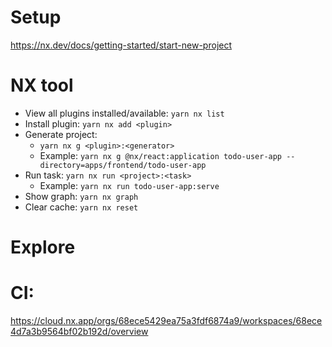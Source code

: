 # Setup

https://nx.dev/docs/getting-started/start-new-project

# NX tool

- View all plugins installed/available: `yarn nx list`
- Install plugin: `yarn nx add <plugin>`
- Generate project:
  - `yarn nx g <plugin>:<generator>`
  - Example: `yarn nx g @nx/react:application todo-user-app --directory=apps/frontend/todo-user-app`
- Run task: `yarn nx run <project>:<task>`
  - Example: `yarn nx run todo-user-app:serve`
- Show graph: `yarn nx graph`
- Clear cache: `yarn nx reset`

# Explore

# CI:

https://cloud.nx.app/orgs/68ece5429ea75a3fdf6874a9/workspaces/68ece4d7a3b9564bf02b192d/overview
